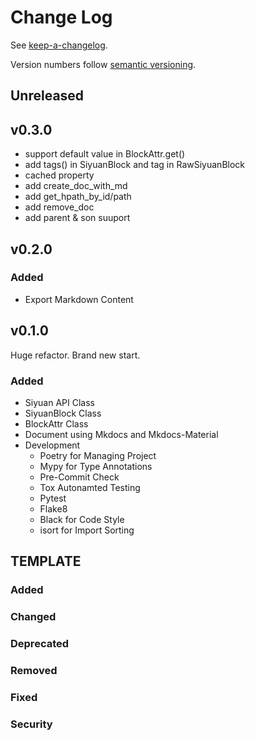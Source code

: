 # Change Log

See [keep-a-changelog](https://github.com/olivierlacan/keep-a-changelog).

Version numbers follow [semantic versioning](https://semver.org).

## Unreleased

## v0.3.0

- support default value in BlockAttr.get()
- add tags() in SiyuanBlock and tag in RawSiyuanBlock
- cached property
- add create_doc_with_md
- add get_hpath_by_id/path
- add remove_doc
- add parent & son suuport

## v0.2.0

### Added

- Export Markdown Content

## v0.1.0

Huge refactor. Brand new start.

### Added

- Siyuan API Class
- SiyuanBlock Class
- BlockAttr Class
- Document using Mkdocs and Mkdocs-Material
- Development
  - Poetry for Managing Project
  - Mypy for Type Annotations
  - Pre-Commit Check
  - Tox Autonamted Testing
  - Pytest
  - Flake8
  - Black for Code Style
  - isort for Import Sorting

## TEMPLATE

### Added

### Changed

### Deprecated

### Removed

### Fixed

### Security
